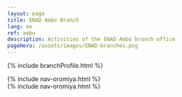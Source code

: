 ```yaml
---
layout: page
title: ENAD Ambo Branch
lang: en
ref: ambo
description: Activities of the ENAD Ambo branch office
pageHero: /assets/images/ENAD-branches.png
---
```

<p>{% include branchProfile.html %}</p>
<aside class="post-aside">
	{% include nav-oromiya.html %}
</aside>
<div class="post-content">
	{% include nav-oromiya.html %}
</div>